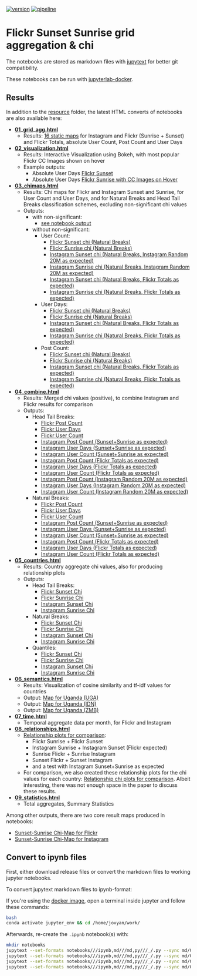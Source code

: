 [![version](https://anonymous-peer12345.github.io/resources/html/version.svg)][static-gl-url] [![pipeline](https://anonymous-peer12345.github.io/resources/html/pipeline.svg)][static-gl-url]

# Flickr Sunset Sunrise grid aggregation & chi

The notebooks are stored as markdown files with [jupytext][1] for better git compatibility.

These notebooks can be run with [jupyterlab-docker][2].

## Results

In addition to the [resource](/resources/html/) folder, the latest HTML converts of notebooks are also available here:

- **[01_grid_agg.html][nb_01]**
    - Results: [16 static maps][compare_figures] for Instagram and Flickr (Sunrise + Sunset) and Flickr Totals, 
      absolute User Count, Post Count and User Days
- **[02_visualization.html][nb_02]**
    - Results: Interactive Visualization using Bokeh, with most popular Flickr CC Images shown on hover
    - Example outputs:
        - Absolute User Days [Flickr Sunset][flickr_sunset_userdays_est]  
        - Absolute User Days [Flickr Sunrise with CC Images on Hover][flickr_sunrise_userdays_est]  
- **[03_chimaps.html][nb_03]**
    - Results: Chi maps for Flickr and Instagram Sunset and Sunrise, for User Count and User Days, and
      for Natural Breaks and Head Tail Breaks classification schemes, excluding non-significant chi values
    - Outputs:
        - with non-significant:
            - [see notebook output][nb_03-non-sign]
        - without non-significant:
            - User Count:
                - [Flickr Sunset chi (Natural Breaks)][sunset_flickr_chi_usercount_naturalbreaks]
                - [Flickr Sunrise chi (Natural Breaks)][sunrise_flickr_chi_usercount_naturalbreaks]
                - [Instagram Sunset chi (Natural Breaks, Instagram Random 20M as expected)][sunrise_instagram_chi_usercount_naturalbreaks]
                - [Instagram Sunrise chi (Natural Breaks, Instagram Random 20M as expected)][sunset_instagram_chi_usercount_naturalbreaks]
                - [Instagram Sunset chi (Natural Breaks, Flickr Totals as expected)][sunset_instagram_chi_fe_usercount_naturalbreaks]
                - [Instagram Sunrise chi (Natural Breaks, Flickr Totals as expected)][sunrise_instagram_chi_fe_usercount_naturalbreaks]
            - User Days:
                - [Flickr Sunset chi (Natural Breaks)][sunset_flickr_chi_userdays_naturalbreaks]
                - [Flickr Sunrise chi (Natural Breaks)][sunrise_flickr_chi_userdays_naturalbreaks]
                - [Instagram Sunset chi (Natural Breaks, Flickr Totals as expected)][sunset_instagram_chi_fe_userdays_naturalbreaks]
                - [Instagram Sunrise chi (Natural Breaks, Flickr Totals as expected)][sunrise_instagram_chi_fe_userdays_naturalbreaks]
            - Post Count:
                - [Flickr Sunset chi (Natural Breaks)][sunset_flickr_chi_postcount_naturalbreaks]
                - [Flickr Sunrise chi (Natural Breaks)][sunrise_flickr_chi_postcount_naturalbreaks]
                - [Instagram Sunset chi (Natural Breaks, Flickr Totals as expected)][sunset_instagram_chi_fe_postcount_naturalbreaks]
                - [Instagram Sunrise chi (Natural Breaks, Flickr Totals as expected)][sunrise_instagram_chi_fe_postcount_naturalbreaks]
- **[04_combine.html][nb_04]**
    - Results: Merged chi values (positive), to combine Instagram and Flickr results for comparison
    - Outputs:
        - Head Tail Breaks:
            - [Flickr Post Count][sunsetsunrise_chimap_flickr_postcount]
            - [Flickr User Days][sunsetsunrise_chimap_flickr_userdays]
            - [Flickr User Count][sunsetsunrise_chimap_flickr_usercount]
            - [Instagram Post Count (Sunset+Sunrise as expected)][sunsetsunrise_chimap_instagram_postcount]
            - [Instagram User Days (Sunset+Sunrise as expected)][sunsetsunrise_chimap_instagram_userdays]
            - [Instagram User Count (Sunset+Sunrise as expected)][sunsetsunrise_chimap_instagram_usercount]
            - [Instagram Post Count (Flickr Totals as expected)][sunsetsunrise_chimap_instagram_flickrexpected_postcount]
            - [Instagram User Days (Flickr Totals as expected)][sunsetsunrise_chimap_instagram_flickrexpected_userdays]
            - [Instagram User Count (Flickr Totals as expected)][sunsetsunrise_chimap_instagram_flickrexpected_usercount]
            - [Instagram Post Count (Instagram Random 20M as expected)][sunsetsunrise_chimap_instagram_randomexpected_postcount]
            - [Instagram User Days (Instagram Random 20M as expected)][sunsetsunrise_chimap_instagram_randomexpected_userdays]
            - [Instagram User Count (Instagram Random 20M as expected)][sunsetsunrise_chimap_instagram_randomexpected_usercount]  
        - Natural Breaks:
            - [Flickr Post Count][sunsetsunrise_chimap_flickr_naturalbreaks_postcount]
            - [Flickr User Days][sunsetsunrise_chimap_flickr_naturalbreaks_userdays]
            - [Flickr User Count][sunsetsunrise_chimap_flickr_naturalbreaks_usercount]
            - [Instagram Post Count (Sunset+Sunrise as expected)][sunsetsunrise_chimap_instagram_naturalbreaks_postcount]
            - [Instagram User Days (Sunset+Sunrise as expected)][sunsetsunrise_chimap_instagram_naturalbreaks_userdays]
            - [Instagram User Count (Sunset+Sunrise as expected)][sunsetsunrise_chimap_instagram_naturalbreaks_usercount]
            - [Instagram Post Count (Flickr Totals as expected)][sunsetsunrise_chimap_instagram_flickrexpected_naturalbreaks_postcount]
            - [Instagram User Days (Flickr Totals as expected)][sunsetsunrise_chimap_instagram_flickrexpected_naturalbreaks_userdays]
            - [Instagram User Count (Flickr Totals as expected)][sunsetsunrise_chimap_instagram_flickrexpected_naturalbreaks_usercount]    
- **[05_countries.html][nb_05]**
    - Results: Country aggregate chi values, also for producing relationship plots
    - Outputs:
        - Head Tail Breaks:
            - [Flickr Sunset Chi][countries_sunset_flickr_chi_usercount_HeadTailBreaks]
            - [Flickr Sunrise Chi][countries_sunrise_flickr_chi_usercount_HeadTailBreaks]
            - [Instagram Sunset Chi][countries_sunset_instagram_chi_usercount_HeadTailBreaks]
            - [Instagram Sunrise Chi][countries_sunrise_instagram_chi_usercount_HeadTailBreaks]
        - Natural Breaks:
            - [Flickr Sunset Chi][countries_sunset_flickr_chi_usercount_NaturalBreaks]
            - [Flickr Sunrise Chi][countries_sunrise_flickr_chi_usercount_NaturalBreaks]
            - [Instagram Sunset Chi][countries_sunset_instagram_chi_usercount_NaturalBreaks]
            - [Instagram Sunrise Chi][countries_sunrise_instagram_chi_usercount_NaturalBreaks]
        - Quantiles:
            - [Flickr Sunset Chi][countries_sunset_flickr_chi_usercount_quantiles]
            - [Flickr Sunrise Chi][countries_sunrise_flickr_chi_usercount_quantiles]
            - [Instagram Sunset Chi][countries_sunset_instagram_chi_usercount_quantiles]
            - [Instagram Sunrise Chi][countries_sunrise_instagram_chi_usercount_quantiles]
- **[06_semantics.html][nb_06]**
    - Results: Visualization of cosine similarity and tf-idf values for countries
    - Output: [Map for Uganda (UGA)][UGA]
    - Output: [Map for Uganda (IDN)][IDN]
    - Output: [Map for Uganda (ZMB)][ZMB]
- **[07_time.html][nb_07]**
    - Temporal aggregate data per month, for Flickr and Instagram
- **[08_relationships.html][nb_08]**
    - [Relationship plots for comparison][relationship-plots]:
        - Flickr Sunrise + Flickr Sunset
        - Instagram Sunrise + Instagram Sunset (Flickr expected)
        - Sunrise Flickr + Sunrise Instagram
        - Sunset Flickr + Sunset Instagram
        - and a test with Instagram Sunset+Sunrise as expected
     - For comparison, we also created these relationship plots 
       for the chi values for each country: [Relationship chi plots for comparison][relationship-plots-chi].
       Albeit interesting, there was not enough space in the paper to discuss these results.
- **[09_statistics.html][nb_09]**
    - Total aggregates, Summary Statistics

Among other outputs, there are two core result maps produced in notebooks:

- [Sunset-Sunrise Chi-Map for Flickr][sunsetsunrise_chimap_flickr]
- [Sunset-Sunrise Chi-Map for Instagram][sunsetsunrise_chimap_instagram_randomexpected_usercount]

## Convert to ipynb files

First, either download release files or convert the markdown files to working jupyter notebooks.

To convert jupytext markdown files to ipynb-format:

If you're using the [docker image][2], open a terminal inside jupyter and follow these commands:

```bash
bash
conda activate jupyter_env && cd /home/jovyan/work/
```

Afterwards, re-create the `.ipynb` notebook(s) with:

```bash
mkdir notebooks
jupytext --set-formats notebooks///ipynb,md///md,py///_/.py --sync md/01_grid_agg.md
jupytext --set-formats notebooks///ipynb,md///md,py///_/.py --sync md/02_visualization.md
jupytext --set-formats notebooks///ipynb,md///md,py///_/.py --sync md/03_chimaps.md
jupytext --set-formats notebooks///ipynb,md///md,py///_/.py --sync md/04_combine.md
```



[1]: https://github.com/mwouts/jupytext
[2]: https://gitlab.vgiscience.de/lbsn/tools/jupyterlab
[nb_01]: https://anonymous-peer12345.github.io/resources/html/01_grid_agg.html
[nb_02]: https://anonymous-peer12345.github.io/resources/html/02_visualization.html
[nb_03]: https://anonymous-peer12345.github.io/resources/html/03_chimaps.html
[nb_04]: https://anonymous-peer12345.github.io/resources/html/04_combine.html
[nb_05]: https://anonymous-peer12345.github.io/resources/html/05_countries.html
[nb_06]: https://anonymous-peer12345.github.io/resources/html/06_semantics.html
[nb_07]: https://anonymous-peer12345.github.io/resources/html/07_time.html
[nb_08]: https://anonymous-peer12345.github.io/resources/html/08_relationships.html
[nb_09]: https://anonymous-peer12345.github.io/resources/html/09_statistics.html
[nb_03-non-sign]: https://anonymous-peer12345.github.io/resources/html/03_chimaps.html#Output-with-non-significant-values
[sunsetsunrise_chimap_flickr]: https://anonymous-peer12345.github.io/resources/html/sunsetsunrise_chimap_flickr_usercount.html
[sunsetsunrise_chimap_instagram]: https://anonymous-peer12345.github.io/resources/html/sunsetsunrise_chimap_instagram_flickrexpected_usercount.html
[static-gl-url]: https://github.com/anonymous-peer12345/anonymous-peer12345.github.io
[compare_figures]: https://anonymous-peer12345.github.io/resources/html/compare_figures.html
[flickr_sunset_userdays_est]: https://anonymous-peer12345.github.io/resources/html/flickr_sunset_userdays_est.html
[flickr_sunrise_userdays_est]: https://anonymous-peer12345.github.io/resources/html/flickr_sunrise_userdays_est.html
[nb_03_sign]: https://anonymous-peer12345.github.io/resources/html/03_chimaps.html#Plot-results-to-interactive-map
[sunset_flickr_chi_usercount_naturalbreaks]: https://anonymous-peer12345.github.io/resources/html/sunset_flickr_chi_usercount_naturalbreaks.html
[sunrise_flickr_chi_usercount_naturalbreaks]: https://anonymous-peer12345.github.io/resources/html/sunrise_flickr_chi_usercount_naturalbreaks.html
[sunrise_instagram_chi_usercount_naturalbreaks]: https://anonymous-peer12345.github.io/resources/html/sunrise_instagram_chi_usercount_naturalbreaks.html
[sunset_instagram_chi_usercount_naturalbreaks]: https://anonymous-peer12345.github.io/resources/html/sunset_instagram_chi_usercount_naturalbreaks.html
[sunset_instagram_chi_fe_usercount_naturalbreaks]: https://anonymous-peer12345.github.io/resources/html/sunset_instagram_chi_fe_usercount_naturalbreaks.html
[sunrise_instagram_chi_fe_usercount_naturalbreaks]: https://anonymous-peer12345.github.io/resources/html/sunrise_instagram_chi_fe_usercount_naturalbreaks.html
[sunset_flickr_chi_userdays_naturalbreaks]: https://anonymous-peer12345.github.io/resources/html/sunset_flickr_chi_userdays_naturalbreaks.html
[sunrise_flickr_chi_userdays_naturalbreaks]: https://anonymous-peer12345.github.io/resources/html/sunrise_flickr_chi_userdays_naturalbreaks.html
[sunset_instagram_chi_fe_userdays_naturalbreaks]: https://anonymous-peer12345.github.io/resources/html/sunset_instagram_chi_fe_userdays_naturalbreaks.html
[sunrise_instagram_chi_fe_userdays_naturalbreaks]: https://anonymous-peer12345.github.io/resources/html/sunrise_instagram_chi_fe_userdays_naturalbreaks.html
[sunsetsunrise_chimap_flickr_postcount]: https://anonymous-peer12345.github.io/resources/html/sunsetsunrise_chimap_flickr_postcount.html
[sunsetsunrise_chimap_flickr_userdays]: https://anonymous-peer12345.github.io/resources/html/sunsetsunrise_chimap_flickr_userdays.html
[sunsetsunrise_chimap_flickr_usercount]: https://anonymous-peer12345.github.io/resources/html/sunsetsunrise_chimap_flickr_usercount.html
[sunsetsunrise_chimap_instagram_postcount]: https://anonymous-peer12345.github.io/resources/html/sunsetsunrise_chimap_instagram_postcount.html
[sunsetsunrise_chimap_instagram_userdays]: https://anonymous-peer12345.github.io/resources/html/sunsetsunrise_chimap_instagram_userdays.html
[sunsetsunrise_chimap_instagram_usercount]: https://anonymous-peer12345.github.io/resources/html/sunsetsunrise_chimap_instagram_usercount.html
[sunsetsunrise_chimap_instagram_flickrexpected_postcount]: https://anonymous-peer12345.github.io/resources/html/sunsetsunrise_chimap_instagram_flickrexpected_postcount.html
[sunsetsunrise_chimap_instagram_flickrexpected_userdays]: https://anonymous-peer12345.github.io/resources/html/sunsetsunrise_chimap_instagram_flickrexpected_userdays.html
[sunsetsunrise_chimap_instagram_flickrexpected_usercount]: https://anonymous-peer12345.github.io/resources/html/sunsetsunrise_chimap_instagram_flickrexpected_usercount.html
[sunsetsunrise_chimap_flickr_naturalbreaks_postcount]: https://anonymous-peer12345.github.io/resources/html/sunsetsunrise_chimap_flickr_naturalbreaks_postcount.html
[sunsetsunrise_chimap_flickr_naturalbreaks_userdays]: https://anonymous-peer12345.github.io/resources/html/sunsetsunrise_chimap_flickr_naturalbreaks_userdays.html
[sunsetsunrise_chimap_flickr_naturalbreaks_usercount]: https://anonymous-peer12345.github.io/resources/html/sunsetsunrise_chimap_flickr_naturalbreaks_usercount.html
[sunsetsunrise_chimap_instagram_naturalbreaks_postcount]: https://anonymous-peer12345.github.io/resources/html/sunsetsunrise_chimap_instagram_naturalbreaks_postcount.html
[sunsetsunrise_chimap_instagram_naturalbreaks_userdays]: https://anonymous-peer12345.github.io/resources/html/sunsetsunrise_chimap_instagram_naturalbreaks_userdays.html
[sunsetsunrise_chimap_instagram_naturalbreaks_usercount]: https://anonymous-peer12345.github.io/resources/html/sunsetsunrise_chimap_instagram_naturalbreaks_usercount.html
[sunsetsunrise_chimap_instagram_flickrexpected_naturalbreaks_postcount]: https://anonymous-peer12345.github.io/resources/html/sunsetsunrise_chimap_instagram_flickrexpected_naturalbreaks_postcount.html
[sunsetsunrise_chimap_instagram_flickrexpected_naturalbreaks_userdays]: https://anonymous-peer12345.github.io/resources/html/sunsetsunrise_chimap_instagram_flickrexpected_naturalbreaks_userdays.html
[sunsetsunrise_chimap_instagram_flickrexpected_naturalbreaks_usercount]: https://anonymous-peer12345.github.io/resources/html/sunsetsunrise_chimap_instagram_flickrexpected_naturalbreaks_usercount.html
[sunsetsunrise_chimap_instagram_randomexpected_postcount]: https://anonymous-peer12345.github.io/resources/html/sunsetsunrise_chimap_instagram_randomexpected_postcount.html
[sunsetsunrise_chimap_instagram_randomexpected_userdays]: https://anonymous-peer12345.github.io/resources/html/sunsetsunrise_chimap_instagram_randomexpected_userdays.html
[sunsetsunrise_chimap_instagram_randomexpected_usercount]: https://anonymous-peer12345.github.io/resources/html/sunsetsunrise_chimap_instagram_randomexpected_usercount.html
[relationship-plots]: https://anonymous-peer12345.github.io/resources/html/compare_relationships.html
[relationship-plots-chi]: https://anonymous-peer12345.github.io/resources/html/compare_relationships_chi.html
[UGA]: https://anonymous-peer12345.github.io/resources/html/sunset_cosine_flickr_UGA.html
[IDN]: https://anonymous-peer12345.github.io/resources/html/sunset_cosine_flickr_IDN.html
[ZMB]: https://anonymous-peer12345.github.io/resources/html/sunset_cosine_flickr_ZMB.html
[sunset_flickr_chi_postcount_naturalbreaks]: https://anonymous-peer12345.github.io/resources/html/sunset_flickr_chi_postcount_naturalbreaks.html
[sunrise_flickr_chi_postcount_naturalbreaks]: https://anonymous-peer12345.github.io/resources/html/sunrise_flickr_chi_postcount_naturalbreaks.html
[sunset_instagram_chi_fe_postcount_naturalbreaks]: https://anonymous-peer12345.github.io/resources/html/sunset_instagram_chi_fe_postcount_naturalbreaks.html
[sunrise_instagram_chi_fe_postcount_naturalbreaks]: https://anonymous-peer12345.github.io/resources/html/sunrise_instagram_chi_fe_postcount_naturalbreaks.html
[countries_sunset_flickr_chi_usercount_HeadTailBreaks]: https://anonymous-peer12345.github.io/resources/html/countries_sunset_flickr_chi_usercount_HeadTailBreaks.html
[countries_sunrise_flickr_chi_usercount_HeadTailBreaks]: https://anonymous-peer12345.github.io/resources/html/countries_sunrise_flickr_chi_usercount_HeadTailBreaks.html
[countries_sunset_instagram_chi_usercount_HeadTailBreaks]: https://anonymous-peer12345.github.io/resources/html/countries_sunset_instagram_chi_usercount_HeadTailBreaks.html
[countries_sunrise_instagram_chi_usercount_HeadTailBreaks]: https://anonymous-peer12345.github.io/resources/html/countries_sunrise_instagram_chi_usercount_HeadTailBreaks.html
[countries_sunset_flickr_chi_usercount_NaturalBreaks]: https://anonymous-peer12345.github.io/resources/html/countries_sunset_flickr_chi_usercount_NaturalBreaks.html
[countries_sunrise_flickr_chi_usercount_NaturalBreaks]: https://anonymous-peer12345.github.io/resources/html/countries_sunrise_flickr_chi_usercount_NaturalBreaks.html
[countries_sunset_instagram_chi_usercount_NaturalBreaks]: https://anonymous-peer12345.github.io/resources/html/countries_sunset_instagram_chi_usercount_NaturalBreaks.html
[countries_sunrise_instagram_chi_usercount_NaturalBreaks]: https://anonymous-peer12345.github.io/resources/html/countries_sunrise_instagram_chi_usercount_NaturalBreaks.html
[countries_sunset_flickr_chi_usercount_quantiles]: https://anonymous-peer12345.github.io/resources/html/countries_sunset_flickr_chi_usercount_quantiles.html
[countries_sunrise_flickr_chi_usercount_quantiles]: https://anonymous-peer12345.github.io/resources/html/countries_sunrise_flickr_chi_usercount_quantiles.html
[countries_sunset_instagram_chi_usercount_quantiles]: https://anonymous-peer12345.github.io/resources/html/countries_sunset_instagram_chi_usercount_quantiles.html
[countries_sunrise_instagram_chi_usercount_quantiles]: https://anonymous-peer12345.github.io/resources/html/countries_sunrise_instagram_chi_usercount_quantiles.html